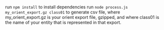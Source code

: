 run `npm install` to install dependencies
run `node process.js my_orient_export.gz class01` to generate csv file, where my_orient_export.gz is your orient export file, gzipped, and where class01 is the name of your entity that is represented in that export.